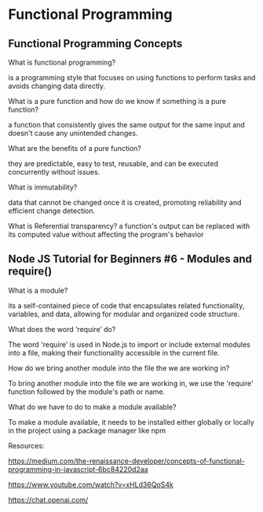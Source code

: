# Functional Programming


## Functional Programming Concepts

What is functional programming?

is a programming style that focuses on using functions to perform tasks and avoids changing data directly.

What is a pure function and how do we know if something is a pure function?

 a function that consistently gives the same output for the same input and doesn't cause any unintended changes.

What are the benefits of a pure function?

 they are predictable, easy to test, reusable, and can be executed concurrently without issues.


What is immutability?

 data that cannot be changed once it is created, promoting reliability and efficient change detection.

What is Referential transparency?
 a function's output can be replaced with its computed value without affecting the program's behavior

## Node JS Tutorial for Beginners #6 - Modules and require()

What is a module?

its a self-contained piece of code that encapsulates related functionality, variables, and data, allowing for modular and organized code structure.

What does the word ‘require’ do?

The word 'require' is used in Node.js to import or include external modules into a file, making their functionality accessible in the current file.

How do we bring another module into the file the we are working in?

To bring another module into the file we are working in, we use the 'require' function followed by the module's path or name.

What do we have to do to make a module available?

To make a module available, it needs to be installed either globally or locally in the project using a package manager like npm


Resources:

https://medium.com/the-renaissance-developer/concepts-of-functional-programming-in-javascript-6bc84220d2aa

https://www.youtube.com/watch?v=xHLd36QoS4k

https://chat.openai.com/
